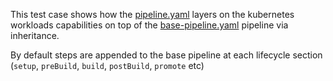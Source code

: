 This test case shows how the [pipeline.yaml](pipeline.yaml) layers on the kubernetes workloads capabilities on top of the [base-pipeline.yaml](base-pipeline.yaml) pipeline via inheritance.

By default steps are appended to the base pipeline at each lifecycle section (`setup`, `preBuild`, `build`, `postBuild`, `promote` etc)
